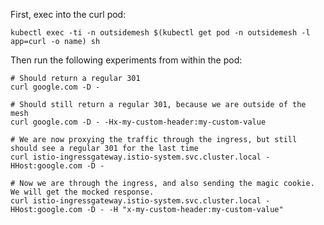 First, exec into the curl pod:

    kubectl exec -ti -n outsidemesh $(kubectl get pod -n outsidemesh -l app=curl -o name) sh

Then run the following experiments from within the pod:

    # Should return a regular 301
    curl google.com -D -

    # Should still return a regular 301, because we are outside of the mesh
    curl google.com -D - -Hx-my-custom-header:my-custom-value

    # We are now proxying the traffic through the ingress, but still should see a regular 301 for the last time
    curl istio-ingressgateway.istio-system.svc.cluster.local -HHost:google.com -D -

    # Now we are through the ingress, and also sending the magic cookie. We will get the mocked response.
    curl istio-ingressgateway.istio-system.svc.cluster.local -HHost:google.com -D - -H "x-my-custom-header:my-custom-value"
